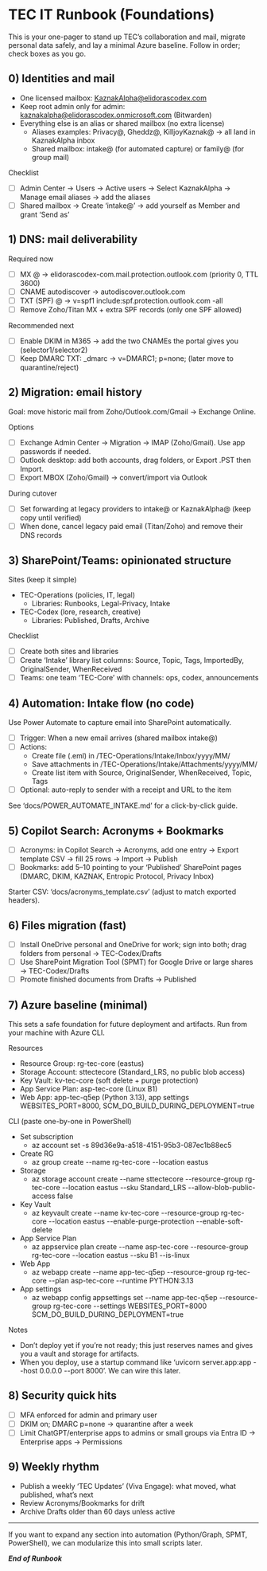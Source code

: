 # TEC IT Runbook (Foundations)

This is your one-pager to stand up TEC’s collaboration and mail, migrate personal data safely, and lay a minimal Azure baseline. Follow in order; check boxes as you go.

## 0) Identities and mail

- One licensed mailbox: <KaznakAlpha@elidorascodex.com>
- Keep root admin only for admin: <kaznakalpha@elidorascodex.onmicrosoft.com> (Bitwarden)
- Everything else is an alias or shared mailbox (no extra license)
  - Aliases examples: Privacy@, Gheddz@, KilljoyKaznak@ → all land in KaznakAlpha inbox
  - Shared mailbox: intake@ (for automated capture) or family@ (for group mail)

Checklist

- [ ] Admin Center → Users → Active users → Select KaznakAlpha → Manage email aliases → add the aliases
- [ ] Shared mailbox → Create ‘intake@’ → add yourself as Member and grant ‘Send as’

## 1) DNS: mail deliverability

Required now

- [ ] MX @ → elidorascodex-com.mail.protection.outlook.com (priority 0, TTL 3600)
- [ ] CNAME autodiscover → autodiscover.outlook.com
- [ ] TXT (SPF) @ → v=spf1 include:spf.protection.outlook.com -all
- [ ] Remove Zoho/Titan MX + extra SPF records (only one SPF allowed)

Recommended next

- [ ] Enable DKIM in M365 → add the two CNAMEs the portal gives you (selector1/selector2)
- [ ] Keep DMARC TXT: _dmarc → v=DMARC1; p=none; (later move to quarantine/reject)

## 2) Migration: email history

Goal: move historic mail from Zoho/Outlook.com/Gmail → Exchange Online.

Options

- [ ] Exchange Admin Center → Migration → IMAP (Zoho/Gmail). Use app passwords if needed.
- [ ] Outlook desktop: add both accounts, drag folders, or Export .PST then Import.
- [ ] Export MBOX (Zoho/Gmail) → convert/import via Outlook

During cutover

- [ ] Set forwarding at legacy providers to intake@ or KaznakAlpha@ (keep copy until verified)
- [ ] When done, cancel legacy paid email (Titan/Zoho) and remove their DNS records

## 3) SharePoint/Teams: opinionated structure

Sites (keep it simple)

- TEC-Operations (policies, IT, legal)
  - Libraries: Runbooks, Legal-Privacy, Intake
- TEC-Codex (lore, research, creative)
  - Libraries: Published, Drafts, Archive

Checklist

- [ ] Create both sites and libraries
- [ ] Create ‘Intake’ library list columns: Source, Topic, Tags, ImportedBy, OriginalSender, WhenReceived
- [ ] Teams: one team ‘TEC-Core’ with channels: ops, codex, announcements

## 4) Automation: Intake flow (no code)

Use Power Automate to capture email into SharePoint automatically.

- [ ] Trigger: When a new email arrives (shared mailbox intake@)
- [ ] Actions:
  - Create file (.eml) in /TEC-Operations/Intake/Inbox/yyyy/MM/
  - Save attachments in /TEC-Operations/Intake/Attachments/yyyy/MM/
  - Create list item with Source, OriginalSender, WhenReceived, Topic, Tags
- [ ] Optional: auto-reply to sender with a receipt and URL to the item

See ‘docs/POWER_AUTOMATE_INTAKE.md’ for a click-by-click guide.

## 5) Copilot Search: Acronyms + Bookmarks

- [ ] Acronyms: in Copilot Search → Acronyms, add one entry → Export template CSV → fill 25 rows → Import → Publish
- [ ] Bookmarks: add 5–10 pointing to your ‘Published’ SharePoint pages (DMARC, DKIM, KAZNAK, Entropic Protocol, Privacy Inbox)

Starter CSV: ‘docs/acronyms_template.csv’ (adjust to match exported headers).

## 6) Files migration (fast)

- [ ] Install OneDrive personal and OneDrive for work; sign into both; drag folders from personal → TEC-Codex/Drafts
- [ ] Use SharePoint Migration Tool (SPMT) for Google Drive or large shares → TEC-Codex/Drafts
- [ ] Promote finished documents from Drafts → Published

## 7) Azure baseline (minimal)

This sets a safe foundation for future deployment and artifacts. Run from your machine with Azure CLI.

Resources

- Resource Group: rg-tec-core (eastus)
- Storage Account: sttectecore (Standard_LRS, no public blob access)
- Key Vault: kv-tec-core (soft delete + purge protection)
- App Service Plan: asp-tec-core (Linux B1)
- Web App: app-tec-q5ep (Python 3.13), app settings WEBSITES_PORT=8000, SCM_DO_BUILD_DURING_DEPLOYMENT=true

CLI (paste one-by-one in PowerShell)

- Set subscription
  - az account set -s 89d36e9a-a518-4151-95b3-087ec1b88ec5
- Create RG
  - az group create --name rg-tec-core --location eastus
- Storage
  - az storage account create --name sttectecore --resource-group rg-tec-core --location eastus --sku Standard_LRS --allow-blob-public-access false
- Key Vault
  - az keyvault create --name kv-tec-core --resource-group rg-tec-core --location eastus --enable-purge-protection --enable-soft-delete
- App Service Plan
  - az appservice plan create --name asp-tec-core --resource-group rg-tec-core --location eastus --sku B1 --is-linux
- Web App
  - az webapp create --name app-tec-q5ep --resource-group rg-tec-core --plan asp-tec-core --runtime PYTHON:3.13
- App settings
  - az webapp config appsettings set --name app-tec-q5ep --resource-group rg-tec-core --settings WEBSITES_PORT=8000 SCM_DO_BUILD_DURING_DEPLOYMENT=true

Notes

- Don’t deploy yet if you’re not ready; this just reserves names and gives you a vault and storage for artifacts.
- When you deploy, use a startup command like ‘uvicorn server.app:app --host 0.0.0.0 --port 8000’. We can wire this later.

## 8) Security quick hits

- [ ] MFA enforced for admin and primary user
- [ ] DKIM on; DMARC p=none → quarantine after a week
- [ ] Limit ChatGPT/enterprise apps to admins or small groups via Entra ID → Enterprise apps → Permissions

## 9) Weekly rhythm

- Publish a weekly ‘TEC Updates’ (Viva Engage): what moved, what published, what’s next
- Review Acronyms/Bookmarks for drift
- Archive Drafts older than 60 days unless active

---

If you want to expand any section into automation (Python/Graph, SPMT, PowerShell), we can modularize this into small scripts later.

***End of Runbook***
